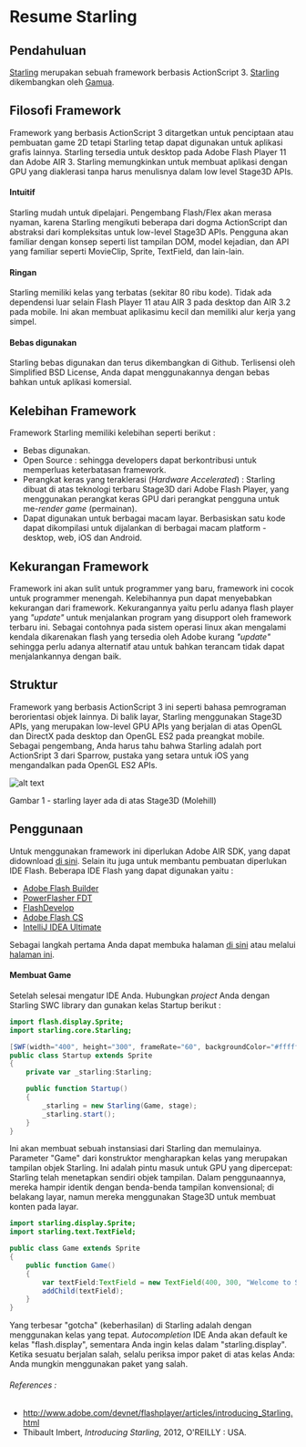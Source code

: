 # Resume Starling

## Pendahuluan
[Starling] merupakan sebuah framework berbasis ActionScript 3. [Starling] dikembangkan oleh [Gamua].

## Filosofi Framework
Framework yang berbasis ActionScript 3 ditargetkan untuk penciptaan atau pembuatan game 2D tetapi Starling tetap dapat digunakan untuk aplikasi grafis lainnya. Starling tersedia untuk desktop pada Adobe Flash Player 11 dan Adobe AIR 3. Starling memungkinkan untuk membuat aplikasi dengan GPU yang diaklerasi tanpa harus menulisnya dalam low level Stage3D APIs.
#### Intuitif
Starling mudah untuk dipelajari. Pengembang Flash/Flex akan merasa nyaman, karena Starling mengikuti beberapa dari dogma ActionScript dan abstraksi dari kompleksitas untuk low-level Stage3D APIs. Pengguna akan familiar dengan konsep seperti list tampilan DOM, model kejadian, dan API yang familiar seperti MovieClip, Sprite, TextField, dan lain-lain.
#### Ringan
Starling memiliki kelas yang terbatas (sekitar 80 ribu kode). Tidak ada dependensi luar selain Flash Player 11 atau AIR 3 pada desktop dan AIR 3.2 pada mobile. Ini akan membuat aplikasimu kecil dan memiliki alur kerja yang simpel.
#### Bebas digunakan
Starling bebas digunakan dan terus dikembangkan di Github. Terlisensi oleh Simplified BSD License, Anda dapat menggunakannya dengan bebas bahkan untuk aplikasi komersial.


##  Kelebihan Framework
Framework Starling memiliki kelebihan seperti berikut :
+ Bebas digunakan.
+ Open Source : sehingga developers dapat berkontribusi untuk memperluas keterbatasan framework.
+ Perangkat keras yang teraklerasi (*Hardware Accelerated*) : Starling dibuat di atas teknologi terbaru Stage3D dari Adobe Flash Player, yang menggunakan perangkat keras GPU dari perangkat pengguna untuk me-*render* *game* (permainan).
+ Dapat digunakan untuk berbagai macam layar. Berbasiskan satu kode dapat dikompilasi untuk dijalankan di berbagai macam platform - desktop, web, iOS dan Android.


## Kekurangan Framework
Framework ini akan sulit untuk programmer yang baru, framework ini cocok untuk programmer menengah. Kelebihannya pun dapat menyebabkan kekurangan dari framework. Kekurangannya yaitu perlu adanya flash player yang *"update"* untuk menjalankan program yang disupport oleh framework terbaru ini. Sebagai contohnya pada sistem operasi linux akan mengalami kendala dikarenakan flash yang tersedia oleh Adobe kurang *"update"* sehingga perlu adanya alternatif atau untuk bahkan terancam tidak dapat menjalankannya dengan baik.

## Struktur
Framework yang berbasis ActionScript 3 ini seperti bahasa pemrograman berorientasi objek lainnya. Di balik layar, Starling menggunakan Stage3D APIs, yang merupakan low-level GPU APIs yang berjalan di atas OpenGL dan DirectX pada desktop dan OpenGL ES2 pada preangkat mobile. Sebagai pengembang, Anda harus tahu bahwa Starling adalah port ActionSript 3 dari Sparrow, pustaka yang setara untuk iOS yang mengandalkan pada OpenGL ES2 APIs.

![alt text](https://www.safaribooksonline.com/library/view/introducing-starling/9781449320904/httpatomoreillycomsourceoreillyimages970833.png "Starling Layer")

Gambar 1 -  starling layer ada di atas Stage3D (Molehill)

## Penggunaan
Untuk menggunakan framework ini diperlukan Adobe AIR SDK, yang dapat didownload [di sini](http://www.adobe.com/devnet/air/air-sdk-download.html). Selain itu juga untuk membantu pembuatan diperlukan IDE Flash. Beberapa IDE Flash yang dapat digunakan yaitu : 
+ [Adobe Flash Builder](http://www.adobe.com/products/flash-builder.html)
+ [PowerFlasher FDT](http://fdt.powerflasher.com/)
+ [FlashDevelop](http://www.flashdevelop.org/)
+ [Adobe Flash CS](http://www.adobe.com/sea/products/animate.html)
+ [IntelliJ IDEA Ultimate](https://www.jetbrains.com/idea/download/) 

Sebagai langkah pertama Anda dapat membuka halaman [di sini](http://gamua.com/starling/first-steps/) atau melalui [halaman ini](http://wiki.starling-framework.org/start).

#### Membuat Game
Setelah selesai mengatur IDE Anda. Hubungkan *project* Anda dengan Starling SWC library dan gunakan kelas Startup berikut :

```ActionScript
import flash.display.Sprite;
import starling.core.Starling;

[SWF(width="400", height="300", frameRate="60", backgroundColor="#ffffff")]
public class Startup extends Sprite
{
    private var _starling:Starling;

    public function Startup()
    {
        _starling = new Starling(Game, stage);
        _starling.start();
    }
}
```

Ini akan membuat sebuah instansiasi dari Starling dan memulainya. Parameter "Game" dari konstruktor mengharapkan kelas yang merupakan tampilan objek Starling. Ini adalah pintu masuk untuk GPU yang dipercepat: Starling telah menetapkan sendiri objek tampilan. Dalam penggunaannya, mereka hampir identik dengan benda-benda tampilan konvensional; di belakang layar, namun mereka menggunakan Stage3D untuk membuat konten pada layar.

```ActionScript
import starling.display.Sprite;
import starling.text.TextField;

public class Game extends Sprite
{
    public function Game()
    {
        var textField:TextField = new TextField(400, 300, "Welcome to Starling!");
        addChild(textField);
    }
}
```

Yang terbesar "gotcha" (keberhasilan) di Starling adalah dengan menggunakan kelas yang tepat. *Autocompletion* IDE Anda akan default ke kelas "flash.display", sementara Anda ingin kelas dalam "starling.display". Ketika sesuatu berjalan salah, selalu periksa impor paket di atas kelas Anda: Anda mungkin menggunakan paket yang salah.

###### References : 
* http://www.adobe.com/devnet/flashplayer/articles/introducing_Starling.html
* Thibault Imbert, *Introducing Starling*, 2012, O'REILLY : USA.

[Starling]: http://gamua.com/starling/
[Gamua]: http://gamua.com/about
